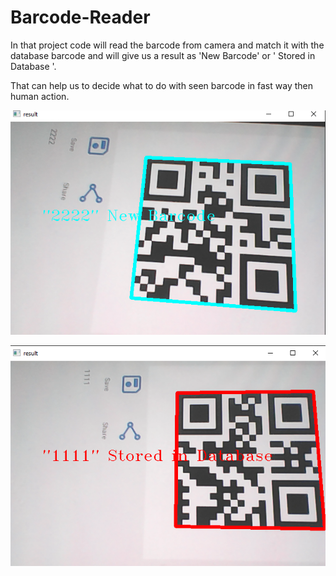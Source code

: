 # Barcode-Reader

In that project code will read the barcode from camera and match it with the database barcode and will give us a result as 'New Barcode' or ' Stored in Database '.

That can help us to decide what to do with seen barcode in fast way then human action.


![](/images/new_barcode.png)

![](/images/stored_barcode.png)


